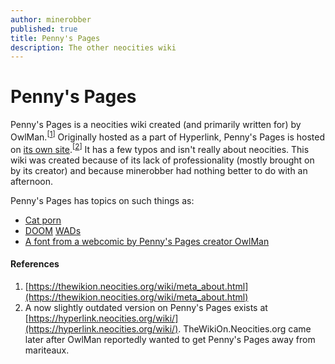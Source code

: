 ```yaml
---
author: minerobber
published: true
title: Penny's Pages
description: The other neocities wiki
---
```


# Penny's Pages

Penny's Pages is a neocities wiki created (and primarily written for) by OwlMan.<sup>[[1](#references)]</sup>
Originally hosted as a part of Hyperlink, Penny's Pages is hosted on [its own site](//thewikion.neocities.org).<sup>[[2](#references)]</sup>
It has a few typos and isn't really about neocities. This wiki was created because of its lack of professionality (mostly brought on by its creator) and because minerobber had nothing better to do with an afternoon.

Penny's Pages has topics on such things as:

 - [Cat porn](https://thewikion.neocities.org/wiki/cat_pr0n.html)
 - [DOOM](https://thewikion.neocities.org/wiki/captain_hawkes_doom_wads.html) [WADs](https://thewikion.neocities.org/wiki/joel_wad.html)
 - [A font from a webcomic by Penny's Pages creator OwlMan](https://thewikion.neocities.org/wiki/man_mad_font.html)

#### References 
1. [https://thewikion.neocities.org/wiki/meta_about.html](https://thewikion.neocities.org/wiki/meta_about.html)
2. A now slightly outdated version on Penny's Pages exists at [https://hyperlink.neocities.org/wiki/](https://hyperlink.neocities.org/wiki/). TheWikiOn.Neocities.org came later after OwlMan reportedly wanted to get Penny's Pages away from mariteaux.
